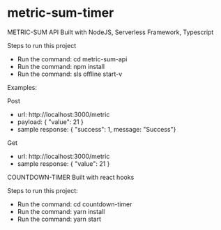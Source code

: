 # metric-sum-timer

   METRIC-SUM API
Built with NodeJS, Serverless Framework, Typescript

Steps to run this project
  - Run the command: cd metric-sum-api
  - Run the command: npm install
  - Run the command: sls offline start-v

Examples:

Post
 - url: http://localhost:3000/metric
 - payload: { "value": 21 }
 - sample response: { "success": 1, message: "Success"}

Get
 - url: http://localhost:3000/metric
 - sample response: { "value": 21 }




  COUNTDOWN-TIMER
Built with react hooks

Steps to run this project: 
  - Run the command: cd countdown-timer
  - Run the command: yarn install
  - Run the command: yarn start
